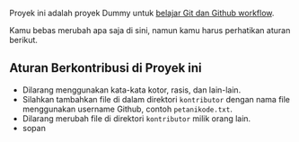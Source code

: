 Proyek ini adalah proyek Dummy untuk [belajar Git
dan Github workflow](https://www.petanikode.com/github-workflow/).

Kamu bebas merubah apa saja di sini, namun kamu harus
perhatikan aturan berikut.

## Aturan Berkontribusi di Proyek ini

- Dilarang menggunakan kata-kata kotor, rasis, dan lain-lain.
- Silahkan tambahkan file di dalam direktori `kontributor` dengan
nama file menggunakan username Github, contoh `petanikode.txt`.
- Dilarang merubah file di direktori `kontributor` milik orang lain.
- sopan